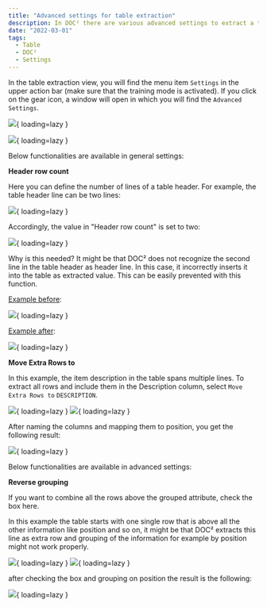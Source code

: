 ```yaml
---
title: "Advanced settings for table extraction"
description: In DOC² there are various advanced settings to extract a table. On this page you will find a few examples of different table characteristics.
date: "2022-03-01"
tags:
  - Table
  - DOC²
  - Settings
---
```


In the table extraction view, you will find the menu item `Settings` in the upper action bar (make sure that the training mode is activated). If you click on the gear icon, a window will open in which you will find the `Advanced Settings`.

![](/_images/doc2/advanced-settings_1.png){ loading=lazy }



![](/_images/doc2/advanced-settings_2.png){ loading=lazy }

Below functionalities are available in general settings:

**Header row count**

Here you can define the number of lines of a table header. For example, the table header line can be two lines:

![](/_images/doc2/advanced-settings_3.png){ loading=lazy }

Accordingly, the value in "Header row count" is set to two:

![](/_images/doc2/advanced-settings_4.png){ loading=lazy }

Why is this needed? It might be that DOC² does not recognize the second line in the table header as header line. In this case, it incorrectly inserts it into the table as extracted value. This can be easily prevented with this function.

<ins>Example before</ins>:

![](/_images/doc2/advanced-settings_5.png){ loading=lazy }

<ins>Example after</ins>:

![](/_images/doc2/advanced-settings_6.png){ loading=lazy }


**Move Extra Rows to**

In this example, the item description in the table spans multiple lines. To extract all rows and include them in the Description column, select `Move Extra Rows to` `DESCRIPTION`.

![](/_images/doc2/advanced-settings_11.png){ loading=lazy }
![](/_images/doc2/advanced-settings_12.png){ loading=lazy }

 After naming the columns and mapping them to position, you get the following result:

![](/_images/doc2/advanced-settings_13.png){ loading=lazy }

<!--


Example before:

![](/_images/doc2/advanced-settings_9.png){ loading=lazy }

Example after:

![](/_images/doc2/image-22-1024x132.png){ loading=lazy }
-->
Below functionalities are available in advanced settings:
<!--
**Minimum grouped rows**

Enter the minimum number of rows in your grouped column here.

**Maximum grouped rows**

Enter the maximum number of rows in your grouped column here.

**Distinct group columns**

If you want only unique values for your grouped column, check the box here.
-->
**Reverse grouping**

If you want to combine all the rows above the grouped attribute, check the box here.

In this example the table starts with one single row that is above all the other information like position and so on, it might be that DOC² extracts this line as extra row and grouping of the information for example by position might not work properly.

![](/_images/doc2/advanced-settings_7.png){ loading=lazy }
![](/_images/doc2/advanced-settings_9.png){ loading=lazy }

after checking the box and grouping on position the result is the following:

![](/_images/doc2/advanced-settings_10.png){ loading=lazy }
<!--

**Split Text**

If you want to split the text exactly at the column separator, check the box here. -->